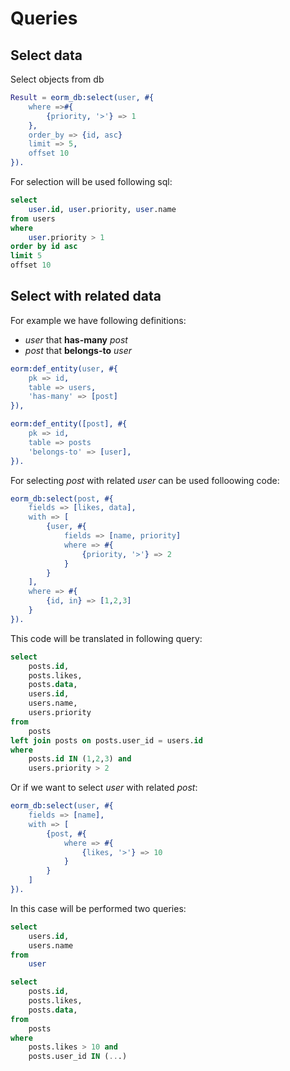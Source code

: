 # Queries

## Select data

Select objects from db

```erlang
Result = eorm_db:select(user, #{
    where =>#{
        {priority, '>'} => 1
    },
    order_by => {id, asc}
    limit => 5,
    offset 10
}).
```

For selection will be used following sql:

```sql
select
    user.id, user.priority, user.name
from users
where
    user.priority > 1
order by id asc
limit 5
offset 10
```

## Select with related data

For example we have following definitions:
 
 * *user* that **has-many** *post*
 * *post* that **belongs-to** *user*

```erlang
eorm:def_entity(user, #{
    pk => id,
    table => users,
    'has-many' => [post]
}),

eorm:def_entity([post], #{
    pk => id,
    table => posts
    'belongs-to' => [user],
}).
```

For selecting *post* with related *user* can be used folloowing code:

```erlang
eorm_db:select(post, #{
    fields => [likes, data],
    with => [
        {user, #{
            fields => [name, priority]
            where => #{
                {priority, '>'} => 2
            }
        }
    ],
    where => #{
        {id, in} => [1,2,3]
    }
}).
```

This code will be translated in following query:

```sql
select 
    posts.id,
    posts.likes,
    posts.data,
    users.id,
    users.name,
    users.priority
from
    posts
left join posts on posts.user_id = users.id
where
    posts.id IN (1,2,3) and
    users.priority > 2
```

Or if we want to select *user* with related *post*:

```erlang
eorm_db:select(user, #{
    fields => [name],
    with => [
        {post, #{
            where => #{
                {likes, '>'} => 10
            }
        }
    ]
}).
```

In this case will be performed two queries:

```sql
select 
    users.id,
    users.name
from
    user
```


```sql
select 
    posts.id,
    posts.likes,
    posts.data,
from
    posts
where
    posts.likes > 10 and
    posts.user_id IN (...)
```